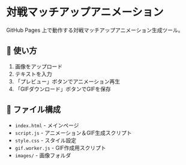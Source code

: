 # 対戦マッチアップアニメーション
GitHub Pages 上で動作する対戦マッチアップアニメーション生成ツール。

## 🚀 使い方
1. 画像をアップロード
2. テキストを入力
3. 「プレビュー」ボタンでアニメーション再生
4. 「GIFダウンロード」ボタンでGIFを保存

## 📂 ファイル構成
- `index.html` - メインページ
- `script.js` - アニメーション＆GIF生成スクリプト
- `style.css` - スタイル設定
- `gif.worker.js` - GIF作成用スクリプト
- `images/` - 画像フォルダ
